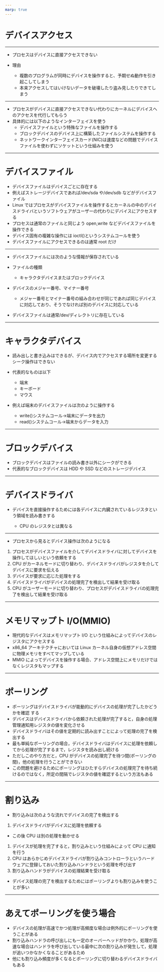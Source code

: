 ```yaml
---
marp: true
---
```


# デバイスアクセス

---

- プロセスはデバイスに直接アクセスできない
- 理由

  - 複数のプログラムが同時にデバイスを操作すると、予期せぬ動作を引き起こしてしまう
  - 本来アクセスしてはいけないデータを破壊したり盗み見したりできてしまう

---

- プロセスがデバイスに直接アクセスできない代わりにカーネルにデバイスへのアクセスを代行してもらう
- 具体的には以下のようなインターフェイスを使う
  - デバイスファイルという特殊なファイルを操作する
  - ブロックデバイスのデバイス上に構築したファイルシステムを操作する
  - ネットワークインターフェイスカード(NIC)は速度などの問題でデバイスファイルを使わずにソケットという仕組みを使う

---

# デバイスファイル

- デバイスファイルはデバイスごとに存在する
- 例えばストレージデバイスであれば/dev/sda や/dev/sdb などがデバイスファイル
- Linux ではプロセスがデバイスファイルを操作するとカーネルの中のデバイスドライバというソフトウェアがユーザーの代わりにデバイスにアクセスする
- プロセスは通常のファイルと同じよう open,write などデバイスファイルを操作できる
- デバイス固有の複雑な操作には ioctl()というシステムコールを使う
- デバイスファイルにアクセスできるのは通常 root だけ

---

- デバイスファイルには次のような情報が保存されている
- ファイルの種類
  - キャラクタデバイスまたはブロックデバイス
- デバイスのメジャー番号、マイナー番号

  - メジャー番号とマイナー番号の組み合わせが同じであれば同じデバイスに対応しており、そうでなければ別のデバイスに対応している

- デバイスファイルは通常/dev/ディレクトリに存在している

---

# キャラクタデバイス

- 読み出しと書き込みはできるが、デバイス内でアクセスする場所を変更するシーク操作はできない
- 代表的なものは以下

  - 端末
  - キーボード
  - マウス

- 例えば端末のデバイスファイルは次のように操作する
  - write()システムコール->端末にデータを出力
  - read()システムコール->端末からデータを入力

---

# ブロックデバイス

- ブロックデバイスはファイルの読み書き以外にシークができる
- 代表的なブロックデバイスは HDD や SSD などのストレージデバイス

---

# デバイスドライバ

- デバイスを直接操作するためには各デバイスに内臓されているレジスタという領域を読み書きする

  - CPU のレジスタとは異なる

---

- プロセスから見るとデバイス操作は次のようになる

1. プロセスがデバイスファイルを介してデバイスドライバに対してデバイスを操作してほしいという依頼をする
1. CPU がカーネルモードに切り替わり、デバイスドライバがレジスタを介してデバイスに要求を伝える
1. デバイスが要求に応じた処理をする
1. デバイスドライバがデバイスの処理完了を検出して結果を受け取る
1. CPU がユーザーモードに切り替わり、プロセスがデバイスドライバの処理完了を検出して結果を受け取る

---

# メモリマップト I/O(MMIO)

- 現代的なデバイスはメモリマップト I/O という仕組みによってデバイスのレジスタにアクセスする
- x86_64 アーキテクチャにおいては Linux カーネル自身の仮想アドレス空間に物理メモリをすべてマップしている
- MMIO によってデバイスを操作する場合、アドレス空間上にメモリだけではなくレジスタもマップする

---

# ポーリング

- ポーリングはデバイスドライバが能動的にデバイスの処理が完了したかどうかを確認 する
- デバイスはデバイスドライバから依頼された処理が完了すると，自身の処理管理通知用レジスタの値を変化させる
- デバイスドライバはその値を定期的に読み出すことによって処理の完了を検出する
- 最も単純なポーリングの場合，デバイスドライバはデバイスに処理を依頼してから処理が完了するまで，レジスタを読み出し続ける
- ただしこのやり方だと，CPU がデバイスの処理完了を待つ間(ポーリングの間)，他の処理を行うことができない
- この問題を避けるためにポーリングはひたすらデバイスの処理完了を待ち続けるのではなく，所定の間隔でレジスタの値を確認するという方法もある

---

# 割り込み

- 割り込みは次のような流れでデバイスの完了を検出する

1. デバイスドライバがデバイスに処理を依頼する

- この後 CPU は別の処理を動かせる

1. デバイスが処理を完了すると，割り込みという仕組みによって CPU に通知を行う
1. CPU はあらかじめデバイスドライバが割り込みコントローラというハードウェアに登録しておいた割り込みハンドラという処理を呼び出す
1. 割り込みハンドラがデバイスの処理結果を受け取る

- デバイス処理の完了を検出するためにはポーリングよりも割り込みを使うことが多い

---

# あえてポーリングを使う場合

- デバイスの処理が高速でかつ処理が高頻度な場合は例外的にポーリングを使うことがある
- 割り込みハンドラの呼び出しにも一定のオーバーヘッドがかかり，処理が高速な場合はハンドラを呼び出している最中に次の割り込みが発生して，処理が追いつかなかくなることがあるため
- 他にも割り込み頻度が多くなるとポーリングに切り替わるデバイスドライバもある
